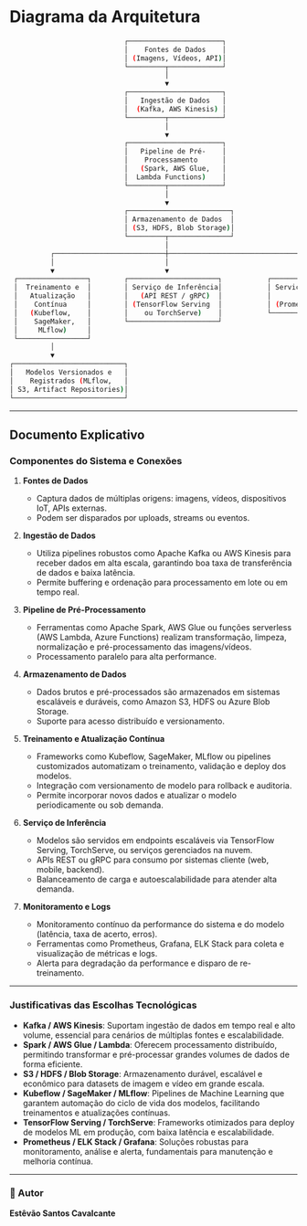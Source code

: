 # Diagrama da Arquitetura
```bash
                            ┌───────────────────────┐
                            │    Fontes de Dados    │
                            │ (Imagens, Vídeos, API)│
                            └─────────┬─────────────┘
                                      │
                                      ▼
                            ┌───────────────────────┐
                            │   Ingestão de Dados   │
                            │  (Kafka, AWS Kinesis) │
                            └─────────┬─────────────┘
                                      │
                                      ▼
                            ┌───────────────────────┐
                            │   Pipeline de Pré-    │
                            │    Processamento      │
                            │   (Spark, AWS Glue,   │
                            │  Lambda Functions)    │
                            └─────────┬─────────────┘
                                      │
                                      ▼
                            ┌─────────────────────────┐
                            │ Armazenamento de Dados  │
                            │ (S3, HDFS, Blob Storage)│
                            └─────────┬───────────────┘
                                      │
          ┌───────────────────────────┼─────────────────────────────────────┐
          │                           │                                     │
          ▼                           ▼                                     ▼
 ┌─────────────────┐        ┌──────────────────────┐           ┌──────────────────────────┐
 │  Treinamento e  │        │ Serviço de Inferência│           │ Serviço de Monitoramento │
 │   Atualização   │        │   (API REST / gRPC)  │           │         e Logs           │
 │    Contínua     │        │ (TensorFlow Serving  │           │ (Prometheus, ELK Stack)  │
 │   (Kubeflow,    │        │    ou TorchServe)    │           └──────────────────────────┘
 │    SageMaker,   │        └──────────────────────┘           
 │     MLflow)     │
 └─────────────────┘
          │
          ▼
┌───────────────────────────┐
│   Modelos Versionados e   │
│    Registrados (MLflow,   │
│ S3, Artifact Repositories)│
└───────────────────────────┘
```
---

## Documento Explicativo

### Componentes do Sistema e Conexões

1. **Fontes de Dados**

   * Captura dados de múltiplas origens: imagens, vídeos, dispositivos IoT, APIs externas.
   * Podem ser disparados por uploads, streams ou eventos.

2. **Ingestão de Dados**

   * Utiliza pipelines robustos como Apache Kafka ou AWS Kinesis para receber dados em alta escala, garantindo boa taxa de transferência de dados e baixa latência.
   * Permite buffering e ordenação para processamento em lote ou em tempo real.

3. **Pipeline de Pré-Processamento**

   * Ferramentas como Apache Spark, AWS Glue ou funções serverless (AWS Lambda, Azure Functions) realizam transformação, limpeza, normalização e pré-processamento das imagens/vídeos.
   * Processamento paralelo para alta performance.

4. **Armazenamento de Dados**

   * Dados brutos e pré-processados são armazenados em sistemas escaláveis e duráveis, como Amazon S3, HDFS ou Azure Blob Storage.
   * Suporte para acesso distribuído e versionamento.

5. **Treinamento e Atualização Contínua**

   * Frameworks como Kubeflow, SageMaker, MLflow ou pipelines customizados automatizam o treinamento, validação e deploy dos modelos.
   * Integração com versionamento de modelo para rollback e auditoria.
   * Permite incorporar novos dados e atualizar o modelo periodicamente ou sob demanda.

6. **Serviço de Inferência**

   * Modelos são servidos em endpoints escaláveis via TensorFlow Serving, TorchServe, ou serviços gerenciados na nuvem.
   * APIs REST ou gRPC para consumo por sistemas cliente (web, mobile, backend).
   * Balanceamento de carga e autoescalabilidade para atender alta demanda.

7. **Monitoramento e Logs**

   * Monitoramento contínuo da performance do sistema e do modelo (latência, taxa de acerto, erros).
   * Ferramentas como Prometheus, Grafana, ELK Stack para coleta e visualização de métricas e logs.
   * Alerta para degradação da performance e disparo de re-treinamento.

---

### Justificativas das Escolhas Tecnológicas

* **Kafka / AWS Kinesis**: Suportam ingestão de dados em tempo real e alto volume, essencial para cenários de múltiplas fontes e escalabilidade.
* **Spark / AWS Glue / Lambda**: Oferecem processamento distribuído, permitindo transformar e pré-processar grandes volumes de dados de forma eficiente.
* **S3 / HDFS / Blob Storage**: Armazenamento durável, escalável e econômico para datasets de imagem e vídeo em grande escala.
* **Kubeflow / SageMaker / MLflow**: Pipelines de Machine Learning que garantem automação do ciclo de vida dos modelos, facilitando treinamentos e atualizações contínuas.
* **TensorFlow Serving / TorchServe**: Frameworks otimizados para deploy de modelos ML em produção, com baixa latência e escalabilidade.
* **Prometheus / ELK Stack / Grafana**: Soluções robustas para monitoramento, análise e alerta, fundamentais para manutenção e melhoria contínua.

---

### 🧠 Autor
**Estêvão Santos Cavalcante**
